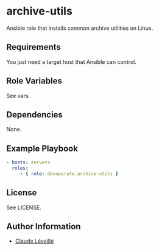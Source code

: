 archive-utils
=========

Ansible role that installs common archive utilities on Linux.

Requirements
------------

You just need a target host that Ansible can control.

Role Variables
--------------

See vars.

Dependencies
------------

None.

Example Playbook
----------------

```yaml
- hosts: servers
  roles:
     - { role: devoperate.archive-utils }
```

License
-------

See LICENSE.

Author Information
------------------

- [Claude Léveillé](https://claude-leveille.com)
